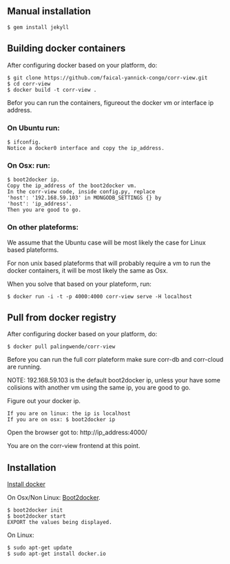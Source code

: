 ## Manual installation

    $ gem install jekyll

## Building docker containers

After configuring docker based on your platform, do:

    $ git clone https://github.com/faical-yannick-congo/corr-view.git
    $ cd corr-view
    $ docker build -t corr-view .

Befor you can run the containers, figureout the docker vm or interface
ip address.

### On Ubuntu run:

    $ ifconfig.
    Notice a docker0 interface and copy the ip_address.

### On Osx: run: 

    $ boot2docker ip.
    Copy the ip_address of the boot2docker vm.
    In the corr-view code, inside config.py, replace 
    'host': '192.168.59.103' in MONGODB_SETTINGS {} by
    'host': 'ip_address'.
    Then you are good to go.

### On other plateforms:

We assume that the Ubuntu case will be most likely the case for Linux
based plateforms. 

For non unix based plateforms that will probably
require a vm to run the docker containers, it will be most likely the 
same as Osx.

When you solve that based on your plateform, run:

    $ docker run -i -t -p 4000:4000 corr-view serve -H localhost

## Pull from docker registry

After configuring docker based on your platform, do:

    $ docker pull palingwende/corr-view

Before you can run the full corr plateform make sure corr-db and
corr-cloud are running.

NOTE: 192.168.59.103 is the default boot2docker ip, unless your have
some colisions with another vm using the same ip, you are good to go.

Figure out your docker ip.

    If you are on linux: the ip is localhost
    If you are on osx: $ boot2docker ip

Open the browser got to: http://ip_address:4000/

You are on the corr-view frontend at this point.

## Installation
[Install docker][official]

On Osx/Non Linux: [Boot2docker][boot2docker].
        
    $ boot2docker init
    $ boot2docker start
    EXPORT the values being displayed.
    
On Linux:
        
    $ sudo apt-get update
    $ sudo apt-get install docker.io

[official]: https://docs.docker.com/installation/
[boot2docker]: https://github.com/boot2docker/osx-installer/releases/tag/v1.5.0